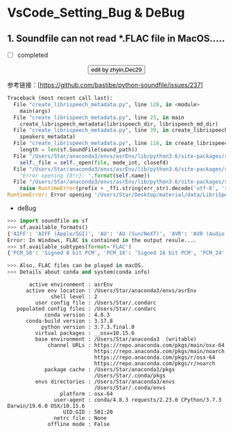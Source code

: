# VsCode_Setting_Bug & DeBug

## 1. Soundfile can not read *.FLAC file in MacOS..... 

- [ ] completed
<center><button> edit by zhyin,Dec29 </button></center>

参考链接：[https://github.com/bastibe/python-soundfile/issues/237]
``` Python
Traceback (most recent call last):
  File "create_librispeech_metadata.py", line 126, in <module>
    main(args)
  File "create_librispeech_metadata.py", line 25, in main
    create_librispeech_metadata(librispeech_dir, librispeech_md_dir)   # excute function
  File "create_librispeech_metadata.py", line 39, in create_librispeech_metadata
    speakers_metadata)
  File "create_librispeech_metadata.py", line 116, in create_librispeech_dataframe
    length = len(sf.SoundFile(sound_path))
  File "/Users/Star/anaconda3/envs/asrEnv/lib/python3.6/site-packages/soundfile.py", line 629, in __init__
    self._file = self._open(file, mode_int, closefd)
  File "/Users/Star/anaconda3/envs/asrEnv/lib/python3.6/site-packages/soundfile.py", line 1184, in _open
    "Error opening {0!r}: ".format(self.name))
  File "/Users/Star/anaconda3/envs/asrEnv/lib/python3.6/site-packages/soundfile.py", line 1357, in _error_check
    raise RuntimeError(prefix + _ffi.string(err_str).decode('utf-8', 'replace'))
RuntimeError: Error opening '/Users/Star/Desktop/material/data/LibriSpeech/test-clean/61/70970/61-70970-0040.flac': File contains data in an unimplemented format.
```
* deBug
```Python
>>> import soundfile as sf
>>> sf.available_formats()
{'AIFF': 'AIFF (Apple/SGI)', 'AU': 'AU (Sun/NeXT)', 'AVR': 'AVR (Audio Visual Research)', 'CAF': 'CAF (Apple Core Audio File)', 'HTK': 'HTK (HMM Tool Kit)', 'SVX': 'IFF (Amiga IFF/SVX8/SV16)', 'MAT4': 'MAT4 (GNU Octave 2.0 / Matlab 4.2)', 'MAT5': 'MAT5 (GNU Octave 2.1 / Matlab 5.0)', 'MPC2K': 'MPC (Akai MPC 2k)', 'PAF': 'PAF (Ensoniq PARIS)', 'PVF': 'PVF (Portable Voice Format)', 'RAW': 'RAW (header-less)', 'RF64': 'RF64 (RIFF 64)', 'SD2': 'SD2 (Sound Designer II)', 'SDS': 'SDS (Midi Sample Dump Standard)', 'IRCAM': 'SF (Berkeley/IRCAM/CARL)', 'VOC': 'VOC (Creative Labs)', 'W64': 'W64 (SoundFoundry WAVE 64)', 'WAV': 'WAV (Microsoft)', 'NIST': 'WAV (NIST Sphere)', 'WAVEX': 'WAVEX (Microsoft)', 'WVE': 'WVE (Psion Series 3)', 'XI': 'XI (FastTracker 2)'}
Error: In Windows, FLAC is contained in the output resule....
>>> sf.available_subtypes(format='FLAC')
{'PCM_S8': 'Signed 8 bit PCM', 'PCM_16': 'Signed 16 bit PCM', 'PCM_24': 'Signed 24 bit PCM'}

>>> Also, FLAC files can be played in macOS.
>>> Details about conda and system(conda info)
```

           active environment : asrEnv
          active env location : /Users/Star/anaconda3/envs/asrEnv
                  shell level : 2
             user config file : /Users/Star/.condarc
       populated config files : /Users/Star/.condarc
                conda version : 4.8.3
          conda-build version : 3.17.8
               python version : 3.7.3.final.0
             virtual packages : __osx=10.15.6
             base environment : /Users/Star/anaconda3  (writable)
                 channel URLs : https://repo.anaconda.com/pkgs/main/osx-64
                                https://repo.anaconda.com/pkgs/main/noarch
                                https://repo.anaconda.com/pkgs/r/osx-64
                                https://repo.anaconda.com/pkgs/r/noarch
                package cache : /Users/Star/anaconda3/pkgs
                                /Users/Star/.conda/pkgs
             envs directories : /Users/Star/anaconda3/envs
                                /Users/Star/.conda/envs
                     platform : osx-64
                   user-agent : conda/4.8.3 requests/2.23.0 CPython/3.7.3 Darwin/19.6.0 OSX/10.15.6
                      UID:GID : 501:20
                   netrc file : None
                 offline mode : False


```python

```
